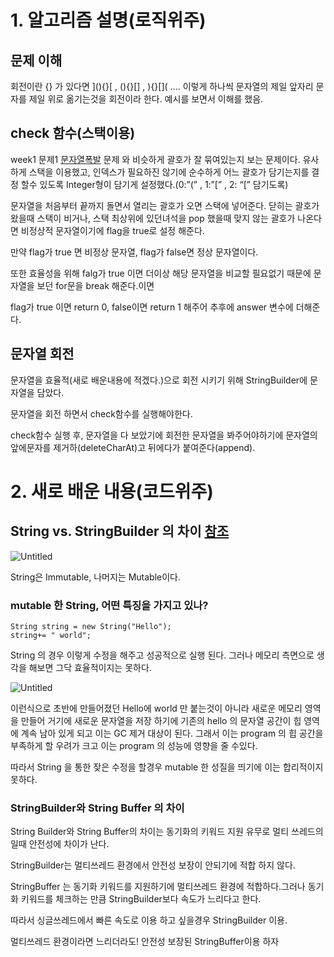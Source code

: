 # 1. 알고리즘 설명(로직위주)

## 문제 이해

회전이란 [](){} 가 있다면 ](){}[ , (){}[] , ){}[]( .... 이렇게 하나씩 문자열의 제일 앞자리 문자를 제일 위로 옮기는것을 회전이라 한다. 예시를 보면서 이해를 했음.

## check 함수(스택이용)

week1 문제1 [문자열폭발]([https://www.acmicpc.net/problem/9935](https://www.acmicpc.net/problem/9935)) 문제 와 비슷하게 괄호가 잘 묶여있는지 보는 문제이다. 유사하게 스택을 이용했고, 인덱스가 필요하진 않기에 순수하게 어느 괄호가 담기는지를 결정 할수 있도록 Integer형이 담기게 설정했다.(0:”(” , 1:”[” , 2: “[” 담기도록) 

문자열을 처음부터 끝까지 돌면서 열리는 괄호가 오면 스택에 넣어준다. 닫히는 괄호가 왔을때 스택이 비거나,  스택 최상위에 있던녀석을 pop 했을때 맞지 않는 괄호가 나온다면 비정상적 문자열이기에 flag을 true로 설정 해준다.

만약 flag가 true 면 비정상 문자열, flag가 false면 정상 문자열이다.

또한 효율성을 위해 falg가 true 이면 더이상 해당 문자열을 비교할 필요없기 때문에 문자열을 보던 for문을 break 해준다.이면 

flag가 true 이면 return 0, false이면 return 1  해주어 추후에 answer 변수에 더해준다.

## 문자열 회전

문자열을 효율적(새로 배운내용에 적겠다.)으로 회전 시키기 위해 StringBuilder에 문자열을 담았다.

문자열을 회전 하면서 check함수를 실행해야한다.

check함수 실행 후, 문자열을 다 보았기에 회전한 문자열을 봐주어야하기에 문자열의 앞에문자를 제거하(deleteCharAt)고 뒤에다가 붙여준다(append).

# 2. 새로 배운 내용(코드위주)

## String vs. StringBuilder 의 차이 [참조]([https://ifuwanna.tistory.com/221](https://ifuwanna.tistory.com/221))

![Untitled]("https://user-images.githubusercontent.com/49578522/151687844-a77bc0e9-f5bf-44c9-a359-a122dcb8b984.png")

String은 Immutable, 나머지는 Mutable이다. 

### mutable 한 String, 어떤 특징을 가지고 있나?

```
String string = new String("Hello");
string+= " world";
```

String 의 경우 이렇게 수정을 해주고 성공적으로 실행 된다. 그러나 메모리 측면으로 생각을 해보면 그닥 효율적이지는 못하다. 

![Untitled](https://s3-us-west-2.amazonaws.com/secure.notion-static.com/59e5c091-6573-49c3-867e-ba1c17ecf7fc/Untitled.png)

이런식으로 초반에 만들어졌던 Hello에 world 만 붙는것이 아니라  새로운 메모리 영역을 만들어 거기에 새로운 문자열을 저장 하기에 기존의 hello 의 문자열 공간이 힙 영역에 계속 남아 있게 되고 이는 GC 제거 대상이 된다. 그래서 이는 program 의 힙 공간을 부족하게 할 우려가 크고 이는 program 의 성능에 영향을 줄 수있다. 

따라서 String 을 통한 잦은 수정을 할경우 mutable 한 성질을 띄기에 이는 합리적이지 못하다.

### StringBuilder와 String Buffer 의 차이

String Builder와 String Buffer의 차이는 동기화의 키워드 지원 유무로 멀티 쓰레드의 일때 안전성에 차이가 난다.

StringBuilder는 멀티쓰레드 환경에서 안전성 보장이 안되기에 적합 하지 않다.  

StringBuffer 는 동기화 키워드를 지원하기에 멀티쓰레드 환경에 적합하다.그러나  동기화 키워드를 체크하는 만큼 StringBuilder보다 속도가 느리다고 한다.

따라서 싱글쓰레드에서 빠른 속도로 이용 하고 싶을경우 StringBuilder 이용.

멀티쓰레드 환경이라면 느리더라도! 안전성 보장된 StringBuffer이용 하자
